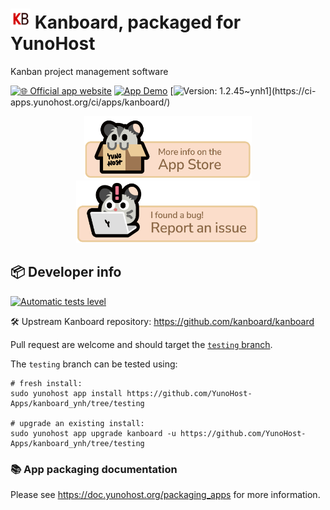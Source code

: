 <!--
N.B.: This README was automatically generated by <https://github.com/YunoHost/apps_tools/blob/main/readme_generator>
It shall NOT be edited by hand.
-->

<h1>
  <img src="https://raw.githubusercontent.com/YunoHost/apps/main/logos/kanboard.png" width="32px" alt="Logo of Kanboard">
  Kanboard, packaged for YunoHost
</h1>

Kanban project management software

[![🌐 Official app website](https://img.shields.io/badge/Official_app_website-darkgreen?style=for-the-badge)](https://kanboard.net)
[![App Demo](https://img.shields.io/badge/App_Demo-blue?style=for-the-badge)](https://demo.yunohost.org/kanboard/)
[![Version: 1.2.45~ynh1](https://img.shields.io/badge/Version-1.2.45~ynh1-rgba(0,150,0,1)?style=for-the-badge)](https://ci-apps.yunohost.org/ci/apps/kanboard/)

<div align="center">
<a href="https://apps.yunohost.org/app/kanboard"><img height="100px" src="https://github.com/YunoHost/yunohost-artwork/raw/refs/heads/main/badges/neopossum-badges/badge_more_info_on_the_appstore.svg"/></a>
<a href="https://github.com/YunoHost-Apps/kanboard_ynh/issues"><img height="100px" src="https://github.com/YunoHost/yunohost-artwork/raw/refs/heads/main/badges/neopossum-badges/badge_report_an_issue.svg"/></a>
</div>

## 📦 Developer info

[![Automatic tests level](https://apps.yunohost.org/badge/cilevel/kanboard)](https://ci-apps.yunohost.org/ci/apps/kanboard/)

🛠️ Upstream Kanboard repository: <https://github.com/kanboard/kanboard>

Pull request are welcome and should target the [`testing` branch](https://github.com/YunoHost-Apps/kanboard_ynh/tree/testing).

The `testing` branch can be tested using:
```
# fresh install:
sudo yunohost app install https://github.com/YunoHost-Apps/kanboard_ynh/tree/testing

# upgrade an existing install:
sudo yunohost app upgrade kanboard -u https://github.com/YunoHost-Apps/kanboard_ynh/tree/testing
```

### 📚 App packaging documentation

Please see <https://doc.yunohost.org/packaging_apps> for more information.